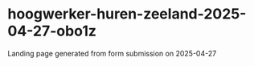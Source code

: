 # hoogwerker-huren-zeeland-2025-04-27-obo1z
Landing page generated from form submission on 2025-04-27
